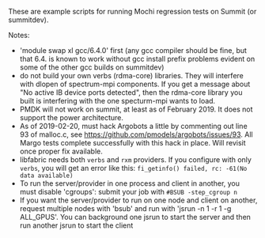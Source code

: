 These are example scripts for running Mochi regression tests on Summit 
(or summitdev).

Notes:
* 'module swap xl gcc/6.4.0' first (any gcc compiler should be fine, but that 6.4. is known to work without gcc install prefix problems evident on some of the other gcc builds on summitdev)
* do not build your own verbs (rdma-core) libraries.  They will interfere with
  dlopen of spectrum-mpi components.  If you get a message about "No active IB
  device ports detected", then the rdma-core library you built is interfering
  with the one specturm-mpi wants to load.
* PMDK will not work on summit, at least as of February 2019.  It does not support the power architecture.
* As of 2019-02-20, must hack Argobots a little by commenting out line 93 of malloc.c, see https://github.com/pmodels/argobots/issues/93.  All Margo tests complete successfully with this hack in place.  Will revisit once proper fix available.
* libfabric needs both `verbs` and `rxm` providers.  If you configure with only `verbs`, you will get an error like this:  `fi_getinfo() failed, rc: -61(No data available)`
* To run the server/provider in one process and client in another, you must disable 'cgroups':  submit your job with `#BSUB -step_cgroup n`
* If you want the server/provider to run on one node and client on another, request multiple nodes with 'bsub' and run with 'jsrun -n 1 -r 1 -g ALL_GPUS'.  You can background one jsrun to start the server and then run another jsrun to start the client
